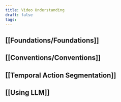 ```yaml
---
title: Video Understanding
draft: false
tags:
---
```


## [[Foundations/Foundations]]

## [[Conventions/Conventions]]

## [[Temporal Action Segmentation]]

## [[Using LLM]]

